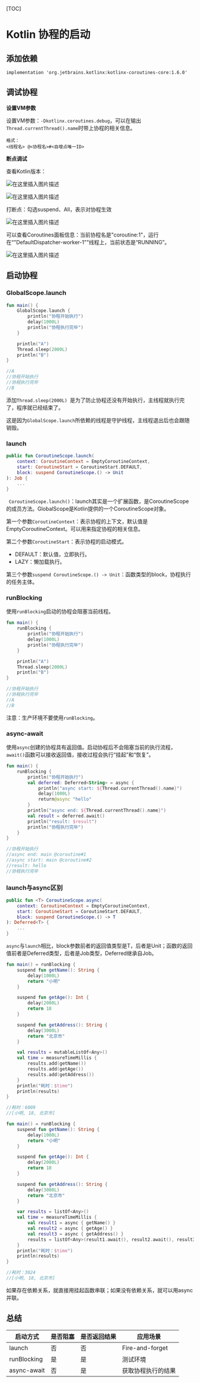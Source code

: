 [TOC]

# Kotlin 协程的启动

## 添加依赖

```
implementation 'org.jetbrains.kotlinx:kotlinx-coroutines-core:1.6.0'
```



## 调试协程

**设置VM参数**

设置VM参数：`-Dkotlinx.coroutines.debug`，可以在输出`Thread.currentThread().name`时带上协程的相关信息。

```
格式：
<线程名> @<协程名>#<自增点唯一ID>
```



**断点调试**

查看Kotlin版本：

![在这里插入图片描述](https://img-blog.csdnimg.cn/dce46895426646ef8436114bad0b9206.png?x-oss-process=image/watermark,type_d3F5LXplbmhlaQ,shadow_50,text_Q1NETiBAeGlhbmd4aW9uZ2ZseTkxNQ==,size_16,color_FFFFFF,t_70,g_se,x_16)

![在这里插入图片描述](https://img-blog.csdnimg.cn/534b5a43cda342769960faca50b779f8.png?x-oss-process=image/watermark,type_d3F5LXplbmhlaQ,shadow_50,text_Q1NETiBAeGlhbmd4aW9uZ2ZseTkxNQ==,size_18,color_FFFFFF,t_70,g_se,x_16)

打断点：勾选suspend、All，表示对协程生效

![在这里插入图片描述](https://img-blog.csdnimg.cn/463c6e8f8859424fa3c26294b2d8af28.png?x-oss-process=image/watermark,type_d3F5LXplbmhlaQ,shadow_50,text_Q1NETiBAeGlhbmd4aW9uZ2ZseTkxNQ==,size_9,color_FFFFFF,t_70,g_se,x_16)

可以查看Coroutines面板信息：当前协程名是"coroutine:1"，运行在“"DefaultDispatcher-worker-1"”线程上，当前状态是“RUNNING”。

![在这里插入图片描述](https://img-blog.csdnimg.cn/430db192f60f42ae98395d8b44e8ac4d.png?x-oss-process=image/watermark,type_d3F5LXplbmhlaQ,shadow_50,text_Q1NETiBAeGlhbmd4aW9uZ2ZseTkxNQ==,size_20,color_FFFFFF,t_70,g_se,x_16)



## 启动协程

### GlobalScope.launch

```kotlin
fun main() {
    GlobalScope.launch {
        println("协程开始执行")
        delay(1000L)
        println("协程执行完毕")
    }

    println("A")
    Thread.sleep(2000L) 
    println("B")
}

//A
//协程开始执行
//协程执行完毕
//B
```

添加`Thread.sleep(2000L) `是为了防止协程还没有开始执行，主线程就执行完了，程序就已经结束了。

这是因为`GlobalScope.launch`所依赖的线程是守护线程，主线程退出后也会跟随销毁。



### launch

```kotlin
public fun CoroutineScope.launch(
    context: CoroutineContext = EmptyCoroutineContext,
    start: CoroutineStart = CoroutineStart.DEFAULT,
    block: suspend CoroutineScope.() -> Unit
): Job {
    ...
}
```

` CoroutineScope.launch()`：launch其实是一个扩展函数，是CoroutineScope的成员方法。GlobalScope是Kotlin提供的一个CoroutineScope对象。

第一个参数`CoroutineContext`：表示协程的上下文，默认值是EmptyCoroutineContext。可以用来指定协程的相关信息。

第二个参数`CoroutineStart`：表示协程的启动模式。

-   DEFAULT：默认值，立即执行。
-   LAZY：懒加载执行。

第三个参数`suspend CoroutineScope.() -> Unit`：函数类型的block，协程执行的任务主体。



### runBlocking

使用`runBlocking`启动的协程会阻塞当前线程。

```kotlin
fun main() {
    runBlocking {
        println("协程开始执行")
        delay(1000L)
        println("协程执行完毕")
    }

    println("A")
    Thread.sleep(2000L) 
    println("B")
}

//协程开始执行
//协程执行完毕
//A
//B
```

注意：生产环境不要使用`runBlocking`。



### async-await

使用`async`创建的协程具有返回值。启动协程后不会阻塞当前的执行流程，`await()`函数可以接收返回值，接收过程会执行“挂起”和“恢复”。


```kotlin
fun main() {
    runBlocking {
        println("协程开始执行")
        val deferred: Deferred<String> = async {
            println("async start: ${Thread.currentThread().name}")
            delay(1000L)
            return@async "hello"
        }
        println("async end: ${Thread.currentThread().name}")
        val result = deferred.await()
        println("result: $result")
        println("协程执行完毕")
    }
}

//协程开始执行
//async end: main @coroutine#1
//async start: main @coroutine#2
//result: hello
//协程执行完毕
```



### launch与async区别

```kotlin
public fun <T> CoroutineScope.async(
    context: CoroutineContext = EmptyCoroutineContext,
    start: CoroutineStart = CoroutineStart.DEFAULT,
    block: suspend CoroutineScope.() -> T
): Deferred<T> {
	...
}
```

`async`与`launch`相比，block参数前者的返回值类型是T，后者是Unit；函数的返回值前者是Deferred类型，后者是Job类型，Deferred继承自Job。

```kotlin
fun main() = runBlocking {
    suspend fun getName(): String {
        delay(1000L)
        return "小明"
    }

    suspend fun getAge(): Int {
        delay(2000L)
        return 18
    }

    suspend fun getAddress(): String {
        delay(3000L)
        return "北京市"
    }

    val results = mutableListOf<Any>()
    val time = measureTimeMillis {
        results.add(getName())
        results.add(getAge())
        results.add(getAddress())
    }
    println("耗时：$time")
    println(results)
}

//耗时：6009
//[小明, 18, 北京市]
```

```kotlin
fun main() = runBlocking {
    suspend fun getName(): String {
        delay(1000L)
        return "小明"
    }

    suspend fun getAge(): Int {
        delay(2000L)
        return 18
    }

    suspend fun getAddress(): String {
        delay(3000L)
        return "北京市"
    }

    var results = listOf<Any>()
    val time = measureTimeMillis {
        val result1 = async { getName() }
        val result2 = async { getAge() }
        val result3 = async { getAddress() }
        results = listOf<Any>(result1.await(), result2.await(), result3.await())
    }
    println("耗时：$time")
    println(results)
}

//耗时：3024
//[小明, 18, 北京市]
```

如果存在依赖关系，就直接用挂起函数串联；如果没有依赖关系，就可以用async并联。



## 总结

| 启动方式    | 是否阻塞 | 是否返回结果 | 应用场景           |
| ----------- | -------- | ------------ | ------------------ |
| launch      | 否       | 否           | Fire-and-forget    |
| runBlocking | 是       | 是           | 测试环境           |
| async-await | 否       | 是           | 获取协程执行的结果 |




